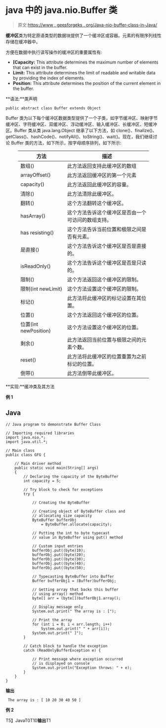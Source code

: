 # java 中的 java.nio.Buffer 类

> 原文:[https://www . geesforgeks . org/Java-nio-buffer-class-in-Java/](https://www.geeksforgeeks.org/java-nio-buffer-class-in-java/)

**缓冲区**类为特定原语类型的数据块提供了一个缓冲区或容器。元素的有限序列线性存储在缓冲器中。

方便在数据中执行读写操作的缓冲区的重要属性有:

*   **[Capacity:** This attribute determines the maximum number of elements that can exist in the buffer.
*   **Limit:** This attribute determines the limit of readable and writable data by providing the index of elements.
*   **Position:** This attribute determines the position of the current element in the buffer.

**语法:**类声明

```
public abstract class Buffer extends Object
```

Buffer 类为以下每个缓冲区数据类型提供了一个子类，如字节缓冲区、映射字节缓冲区、字符缓冲区、双缓冲区、浮动缓冲区、输入缓冲区、长缓冲区、短缓冲区。Buffer 类从类 java.lang.Object 继承了以下方法，如 clone()、finalize()、getClass()、hashCode()、notifyAll()、toString()、wait()。现在，我们继续讨论 Buffer 类的方法，如下所示，按字母顺序排列，如下所示:

<figure class="table">

| 方法 | 描述 |
| --- | --- |
| 数组() | 此方法返回支持此缓冲区的数组 |
| arrayOffset() | 此方法返回缓冲区的第一个元素 |
| capacity() | 此方法返回此缓冲区的容量。 |
| 清除() | 此方法清除此缓冲区。 |
| 翻转() | 这个方法翻转这个缓冲区。 |
| hasArray() | 这个方法告诉这个缓冲区是否由一个可访问的数组支持。 |
| has resisting() | 这个方法告诉当前位置和极限之间是否有元素。 |
| 是直接() | 这个方法告诉这个缓冲区是否是直接的。 |
| isReadOnly() | 这个方法告诉这个缓冲区是否是只读的。 |
| 限制() | 这个方法返回这个缓冲区的限制。 |
| 限制(int newLimit) | 这个方法设置这个缓冲区的限制。 |
| 标记() | 此方法将此缓冲区的标记设置在其位置。 |
| 位置() | 这个方法返回这个缓冲区的位置。 |
| 位置(int newPosition) | 这个方法设置这个缓冲区的位置。 |
| 剩余() | 此方法返回当前位置与极限之间的元素个数。 |
| reset() | 此方法将此缓冲区的位置重置为之前标记的位置。 |
| 倒带() | 此方法倒带此缓冲区。 |

</figure>

**实现:**缓冲类及其方法

**例 1**

## Java

```
// Java program to demonstrate Buffer Class

// Importing required libraries
import java.nio.*;
import java.util.*;

// Main class
public class GFG {

    // Main driver method
    public static void main(String[] args)
    {
        // Declaring the capacity of the ByteBuffer
        int capacity = 5;

        // Try block to check for exceptions
        try {

            // Creating the ByteBuffer

            // Creating object of ByteBuffer class and
            // allocating size capacity
            ByteBuffer bufferObj
                = ByteBuffer.allocate(capacity);

            // Putting the int to byte typecast
            // value in ByteBuffer using put() method

            // Custom input entries
            bufferObj.put((byte)10);
            bufferObj.put((byte)20);
            bufferObj.put((byte)30);
            bufferObj.put((byte)40);
            bufferObj.put((byte)50);

            // Typecasting ByteBuffer into Buffer
            Buffer bufferObj1 = (Buffer)bufferObj;

            // Getting array that backs this buffer
            // using array() method
            byte[] arr = (byte[])bufferObj1.array();

            // Display message only
            System.out.print(" The array is : [");

            // Print the array
            for (int i = 0; i < arr.length; i++)
                System.out.print(" " + arr[i]);
            System.out.print(" ]");
        }

        // Catch block to handle the exception
        catch (ReadOnlyBufferException e) {

            // Print message where exception occurred
            // is displayed on console
            System.out.println("Exception throws: " + e);
        }
    }
}
```

**输出**

```
 The array is : [ 10 20 30 40 50 ]
```

**例 2**

T5】JavaT0T10**输出**T1